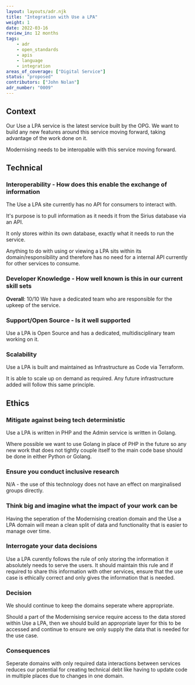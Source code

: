 ```yaml
---
layout: layouts/adr.njk
title: "Integration with Use a LPA"
weight: 1
date: 2022-03-16
review_in: 12 months
tags:  
    - adr
    - open_standards
    - apis
    - language
    - integration
areas_of_coverage: ["Digital Service"]
status: "proposed"
contributors: ["John Nolan"]
adr_number: "0009"
---
```


## Context

Our Use a LPA service is the latest service built by the OPG. We want to build any new features around this service moving forward, taking advantage of the work done on it.

Modernising needs to be interopable with this service moving forward.

## Technical

### Interoperability - How does this enable the exchange of information

The Use a LPA site currently has no API for consumers to interact with.

It's purpose is to pull information as it needs it from the Sirius database via an API.

It only stores within its own database, exactly what it needs to run the service.

Anything to do with using or viewing a LPA sits within its domain/responsibility and therefore has no need for a internal API currently for other services to consume.

### Developer Knowledge - How well known is this in our current skill sets

**Overall**: 10/10
We have a dedicated team who are responsible for the upkeep of the service.

### Support/Open Source - Is it well supported

Use a LPA is Open Source and has a dedicated, multidisciplinary team working on it.

### Scalability

Use a LPA is built and maintained as Infrastructure as Code via Terraform.

It is able to scale up on demand as required. Any future infrastructure added will follow this same principle.

## Ethics

### Mitigate against being tech deterministic

Use a LPA is written in PHP and the Admin service is written in Golang.

Where possible we want to use Golang in place of PHP in the future so any new work that does not tightly couple itself to the main code base should be done in either Python or Golang.

### Ensure you conduct inclusive research

N/A - the use of this technology does not have an effect on marginalised groups directly.

### Think big and imagine what the impact of your work can be

Having the seperation of the Modernising creation domain and the Use a LPA domain will mean a clean split of data and functionality that is easier to manage over time.

### Interrogate your data decisions

Use a LPA curently follows the rule of only storing the information it absolutely needs to serve the users. It should maintain this rule and if required to share this information with other services, ensure that the use case is ethically correct and only gives the information that is needed.

### Decision

We should continue to keep the domains seperate where appropriate.

Should a part of the Modernising service require access to the data stored within Use a LPA, then we should build an appropriate layer for this to be accessed and continue to ensure we only supply the data that is needed for the use case.

### Consequences

 Seperate domains with only required data interactions between services reduces our potential for creating technical debt like having to update code in multiple places due to changes in one domain.
